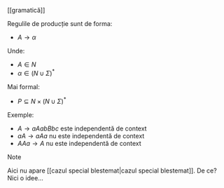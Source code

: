 [[gramatică]]

Regulile de producție sunt de forma:
- $A\rightarrow\alpha$

Unde:
- $A\in N$
- $\alpha\in(N\cup\Sigma)^*$

Mai formal:
- $P\subseteq N\times(N\cup\Sigma)^*$

Exemple:
- $A\rightarrow aAabBbc$ este independentă de context
- $aA\rightarrow aAa$ nu este independentă de context
- $AAa\rightarrow A$ nu este independentă de context

> [!NOTE]
> Aici nu apare [[cazul special blestemat|cazul special blestemat]]. De ce? Nici o idee...